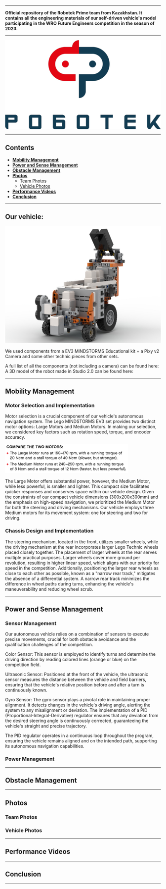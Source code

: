 
***

**Official repository of the Robotek Prime team from Kazakhstan. It contains all the engineering materials of our self-driven vehicle's model participating in the WRO Future Engineers competition in the season of 2023.**

***

<div align=center>

![logo](./img/banner2.png)

</div>

***

## Contents

* [**Mobility Management**](#mobility-management)
* [**Power and Sense Management**](#power-and-sense-management)
* [**Obstacle Management**](#obstacle-management)
* [**Photos**](#photos)
  * [Team Photos](#team-photos)
  * [Vehicle Photos](#vehicle-photos)
* [**Performance Videos**](#performance-videos)
* [**Conclusion**](#conclusion)

***
## Our vehicle: 
![render](./img/robot.render.jpeg)

We used components from a EV3 MINDSTORMS Educational kit + a Pixy v2 Camera and some other technic pieces from other sets. 

A full list of all the components (not including a camera) can be found here: 
A 3D model of the robot made in Studio 2.0 can be found here: 
***

## Mobility Management

### Motor Selection and Implementation

Motor selection is a crucial component of our vehicle's autonomous navigation system. The Lego MINDSTORMS EV3 set provides two distinct motor options: Large Motors and Medium Motors. In making our selection, we considered key factors such as rotation speed, torque, and encoder accuracy.

![extract](./img/text.png)

The Large Motor offers substantial power, however, the Medium Motor, while less powerful, is smaller and lighter. This compact size facilitates quicker responses and conserves space within our vehicle design.
Given the constraints of our compact vehicle dimensions (300x200x300mm) and the emphasis on high-speed navigation, we prioritized the Medium Motor for both the steering and driving mechanisms. Our vehicle employs three Medium motors for its movement system: one for steering and two for driving.

### Chassis Design and Implementation

The steering mechanism, located in the front, utilizes smaller wheels, while the driving mechanism at the rear incorporates larger Lego Technic wheels placed closely together.
The placement of larger wheels at the rear serves multiple practical purposes. Larger wheels cover more ground per revolution, resulting in higher linear speed, which aligns with our priority for speed in the competition. Additionally, positioning the larger rear wheels as close to each other as possible, known as a "narrow rear track," mitigates the absence of a differential system. A narrow rear track minimizes the difference in wheel paths during turns, enhancing the vehicle's maneuverability and reducing wheel scrub.

***

## Power and Sense Management

### Sensor Management

Our autonomous vehicle relies on a combination of sensors to execute precise movements, crucial for both obstacle avoidance and the qualification challenges of the competition.

Color Sensor: This sensor is employed to identify turns and determine the driving direction by reading colored lines (orange or blue) on the competition field.

Ultrasonic Sensor: Positioned at the front of the vehicle, the ultrasonic sensor measures the distance between the vehicle and field barriers, ensuring that the vehicle's relative position before and after a turn is continuously known.

Gyro Sensor: The gyro sensor plays a pivotal role in maintaining proper alignment. It detects changes in the vehicle's driving angle, alerting the system to any misalignment or deviation. The implementation of a PID (Proportional-Integral-Derivative) regulator ensures that any deviation from the desired steering angle is continuously corrected, guaranteeing the vehicle's straight and precise trajectory.

The PID regulator operates in a continuous loop throughout the program, ensuring the vehicle remains aligned and on the intended path, supporting its autonomous navigation capabilities.

### Power Management

***

## Obstacle Management

***

## Photos

### Team Photos

### Vehicle Photos

***

## Performance Videos

***

## Conclusion

***





